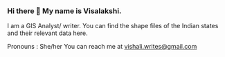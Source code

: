 ### Hi there 👋 My name is Visalakshi.
I am a GIS Analyst/ writer. You can find the shape files of the Indian states and their relevant data here. 

Pronouns : She/her
You can reach me at
vishali.writes@gmail.com
